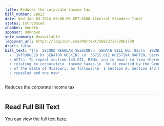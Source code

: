 ```yaml
---
title: Reduces the corporate income tax
bill_number: SB823
date: Wed Jan 03 2024 00:00:00 GMT-0600 (Central Standard Time)
status: Introduced
chamber: Senate
sponsor: Unknown
vote_summary: Unavailable
legiscan_url: https://legiscan.com/MO/text/SB823/id/2861790
draft: false
bill_text: "|\n  SECOND REGULAR SESSION\n  SENATE BILL NO. 823\n  102ND GENERA L ASSEMBLY\n\
  \  INTRODUCED BY SENATOR HOSKINS.\n  3671S.01I KRISTINA MARTIN, Secretary\n  AN\
  \ ACT\n  To repeal section 143.071, RSMo, and to enact in lieu thereof one new section\
  \ relating to corporate\n  income taxes.\n  Be it enacted by the General Assembly\
  \ of the State of Missouri, as follows:\n  1 Section A. Section 143.071, RSMo, is\
  \ repealed and one new"
---
```

Reduces the corporate income tax

---

## Read Full Bill Text

You can view the full text [here](https://legiscan.com/MO/text/SB823/id/2861790).
